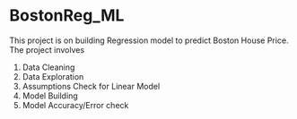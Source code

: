 # BostonReg_ML
This project is on building Regression model to predict Boston House Price.
The project involves
1. Data Cleaning
2. Data Exploration
3. Assumptions Check for Linear Model
4. Model Building
5. Model Accuracy/Error check
